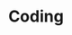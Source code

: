 ---
title: Coding
layout: base_coding
description: Coding, programming, data science projects
category: coding
canonical_url: /coding/
---